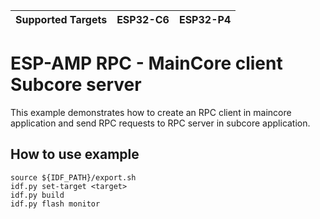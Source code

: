 | Supported Targets | ESP32-C6 | ESP32-P4 |
| ----------------- | ----- | ----- |

# ESP-AMP RPC - MainCore client Subcore server

This example demonstrates how to create an RPC client in maincore application and send RPC requests to RPC server in subcore application.

## How to use example

``` shell
source ${IDF_PATH}/export.sh
idf.py set-target <target>
idf.py build
idf.py flash monitor
```
